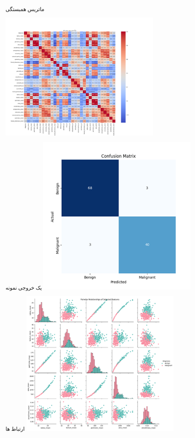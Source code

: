 ماتریس همبستگی

<img src="https://github.com/hnadi14/tensoflow/blob/main/corr_matrix.png" alt="ماتریس" width="400"/>


یک خروجی نمونه
<img src="https://github.com/hnadi14/tensoflow/blob/main/myplot.png" alt="خروجی" width="400"/>


ارتباط ها
<img src="https://github.com/hnadi14/tensoflow/blob/main/relation_features.png" alt="ارتباط ها" width="400"/>
